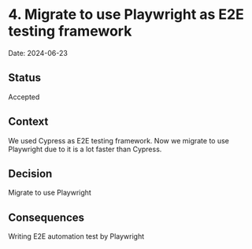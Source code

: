 # 4. Migrate to use Playwright as E2E testing framework

Date: 2024-06-23

## Status

Accepted

## Context

We used Cypress as E2E testing framework. Now we migrate to use Playwright due to it is a lot faster than Cypress.

## Decision

Migrate to use Playwright

## Consequences

Writing E2E automation test by Playwright
